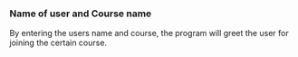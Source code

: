 ﻿### Name of user and Course name 

By entering the users name and course, the program will greet the user for joining the certain course. 